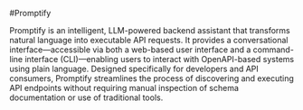 #Promptify 

Promptify is an intelligent, LLM-powered backend assistant that transforms natural language into executable API requests. It provides a conversational interface—accessible via both a web-based user interface and a command-line interface (CLI)—enabling users to interact with OpenAPI-based systems using plain language. Designed specifically for developers and API consumers, Promptify streamlines the process of discovering and executing API endpoints without requiring manual inspection of schema documentation or use of traditional tools.
